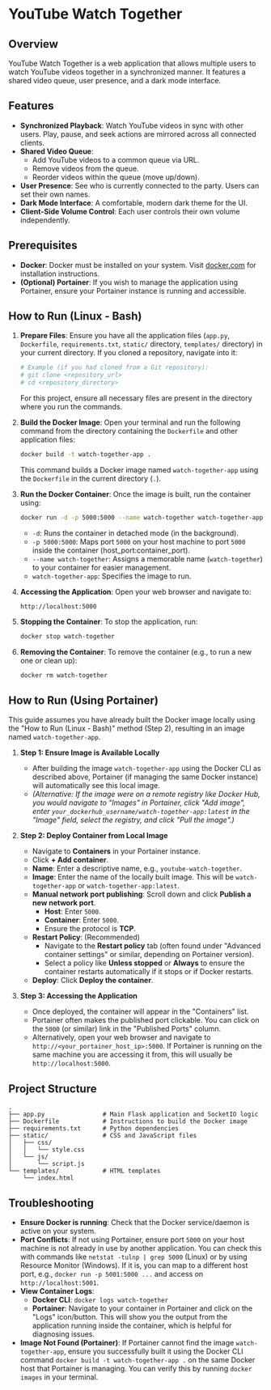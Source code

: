 # YouTube Watch Together

## Overview
YouTube Watch Together is a web application that allows multiple users to watch YouTube videos together in a synchronized manner. It features a shared video queue, user presence, and a dark mode interface.

## Features
*   **Synchronized Playback**: Watch YouTube videos in sync with other users. Play, pause, and seek actions are mirrored across all connected clients.
*   **Shared Video Queue**:
    *   Add YouTube videos to a common queue via URL.
    *   Remove videos from the queue.
    *   Reorder videos within the queue (move up/down).
*   **User Presence**: See who is currently connected to the party. Users can set their own names.
*   **Dark Mode Interface**: A comfortable, modern dark theme for the UI.
*   **Client-Side Volume Control**: Each user controls their own volume independently.

## Prerequisites
*   **Docker**: Docker must be installed on your system. Visit [docker.com](https://www.docker.com/get-started) for installation instructions.
*   **(Optional) Portainer**: If you wish to manage the application using Portainer, ensure your Portainer instance is running and accessible.

## How to Run (Linux - Bash)

1.  **Prepare Files**:
    Ensure you have all the application files (`app.py`, `Dockerfile`, `requirements.txt`, `static/` directory, `templates/` directory) in your current directory. If you cloned a repository, navigate into it:
    ```bash
    # Example (if you had cloned from a Git repository):
    # git clone <repository_url>
    # cd <repository_directory>
    ```
    For this project, ensure all necessary files are present in the directory where you run the commands.

2.  **Build the Docker Image**:
    Open your terminal and run the following command from the directory containing the `Dockerfile` and other application files:
    ```bash
    docker build -t watch-together-app .
    ```
    This command builds a Docker image named `watch-together-app` using the `Dockerfile` in the current directory (`.`).

3.  **Run the Docker Container**:
    Once the image is built, run the container using:
    ```bash
    docker run -d -p 5000:5000 --name watch-together watch-together-app
    ```
    *   `-d`: Runs the container in detached mode (in the background).
    *   `-p 5000:5000`: Maps port `5000` on your host machine to port `5000` inside the container (host_port:container_port).
    *   `--name watch-together`: Assigns a memorable name (`watch-together`) to your container for easier management.
    *   `watch-together-app`: Specifies the image to run.

4.  **Accessing the Application**:
    Open your web browser and navigate to:
    ```
    http://localhost:5000
    ```

5.  **Stopping the Container**:
    To stop the application, run:
    ```bash
    docker stop watch-together
    ```

6.  **Removing the Container**:
    To remove the container (e.g., to run a new one or clean up):
    ```bash
    docker rm watch-together
    ```

## How to Run (Using Portainer)

This guide assumes you have already built the Docker image locally using the "How to Run (Linux - Bash)" method (Step 2), resulting in an image named `watch-together-app`.

1.  **Step 1: Ensure Image is Available Locally**
    *   After building the image `watch-together-app` using the Docker CLI as described above, Portainer (if managing the same Docker instance) will automatically see this local image.
    *   *(Alternative: If the image were on a remote registry like Docker Hub, you would navigate to "Images" in Portainer, click "Add image", enter `your_dockerhub_username/watch-together-app:latest` in the "Image" field, select the registry, and click "Pull the image".)*

2.  **Step 2: Deploy Container from Local Image**
    *   Navigate to **Containers** in your Portainer instance.
    *   Click **+ Add container**.
    *   **Name**: Enter a descriptive name, e.g., `youtube-watch-together`.
    *   **Image**: Enter the name of the locally built image. This will be `watch-together-app` or `watch-together-app:latest`.
    *   **Manual network port publishing**: Scroll down and click **Publish a new network port**.
        *   **Host**: Enter `5000`.
        *   **Container**: Enter `5000`.
        *   Ensure the protocol is **TCP**.
    *   **Restart Policy**: (Recommended)
        *   Navigate to the **Restart policy** tab (often found under "Advanced container settings" or similar, depending on Portainer version).
        *   Select a policy like **Unless stopped** or **Always** to ensure the container restarts automatically if it stops or if Docker restarts.
    *   **Deploy**: Click **Deploy the container**.

3.  **Step 3: Accessing the Application**
    *   Once deployed, the container will appear in the "Containers" list.
    *   Portainer often makes the published port clickable. You can click on the `5000` (or similar) link in the "Published Ports" column.
    *   Alternatively, open your web browser and navigate to `http://<your_portainer_host_ip>:5000`. If Portainer is running on the same machine you are accessing it from, this will usually be `http://localhost:5000`.

## Project Structure
```
.
├── app.py                # Main Flask application and SocketIO logic
├── Dockerfile            # Instructions to build the Docker image
├── requirements.txt      # Python dependencies
├── static/               # CSS and JavaScript files
│   ├── css/
│   │   └── style.css
│   └── js/
│       └── script.js
└── templates/            # HTML templates
    └── index.html
```

## Troubleshooting
*   **Ensure Docker is running**: Check that the Docker service/daemon is active on your system.
*   **Port Conflicts**: If not using Portainer, ensure port `5000` on your host machine is not already in use by another application. You can check this with commands like `netstat -tulnp | grep 5000` (Linux) or by using Resource Monitor (Windows). If it is, you can map to a different host port, e.g., `docker run -p 5001:5000 ...` and access on `http://localhost:5001`.
*   **View Container Logs**:
    *   **Docker CLI**: `docker logs watch-together`
    *   **Portainer**: Navigate to your container in Portainer and click on the "Logs" icon/button. This will show you the output from the application running inside the container, which is helpful for diagnosing issues.
*   **Image Not Found (Portainer)**: If Portainer cannot find the image `watch-together-app`, ensure you successfully built it using the Docker CLI command `docker build -t watch-together-app .` on the same Docker host that Portainer is managing. You can verify this by running `docker images` in your terminal.
```
